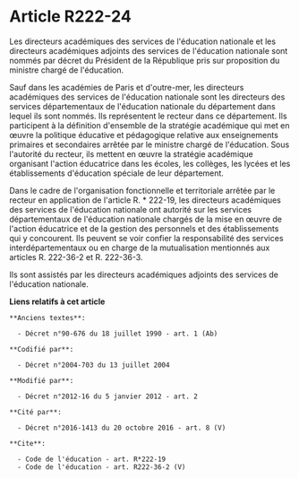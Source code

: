 # Article R222-24

Les directeurs académiques des services de l'éducation nationale et les directeurs académiques adjoints des services de
l'éducation nationale sont nommés par décret du Président de la République pris sur proposition du ministre chargé de
l'éducation. 

Sauf dans les académies de Paris et d'outre-mer, les directeurs académiques des services de l'éducation nationale sont les
directeurs des services départementaux de l'éducation nationale du département dans lequel ils sont nommés. Ils représentent
le recteur dans ce département. Ils participent à la définition d'ensemble de la stratégie académique qui met en œuvre la
politique éducative et pédagogique relative aux enseignements primaires et secondaires arrêtée par le ministre chargé de
l'éducation. Sous l'autorité du recteur, ils mettent en œuvre la stratégie académique organisant l'action éducatrice dans les
écoles, les collèges, les lycées et les établissements d'éducation spéciale de leur département. 

Dans le cadre de l'organisation fonctionnelle et territoriale arrêtée par le recteur en application de l'article R. * 222-19,
les directeurs académiques des services de l'éducation nationale ont autorité sur les services départementaux de l'éducation
nationale chargés de la mise en œuvre de l'action éducatrice et de la gestion des personnels et des établissements qui y
concourent. Ils peuvent se voir confier la responsabilité des services interdépartementaux ou en charge de la mutualisation
mentionnés aux articles R. 222-36-2 et R. 222-36-3. 

Ils sont assistés par les directeurs académiques adjoints des services de l'éducation nationale.

**Liens relatifs à cet article**

	**Anciens textes**:

	  - Décret n°90-676 du 18 juillet 1990 - art. 1 (Ab)

	**Codifié par**:

	  - Décret n°2004-703 du 13 juillet 2004

	**Modifié par**:

	  - Décret n°2012-16 du 5 janvier 2012 - art. 2

	**Cité par**:

	  - Décret n°2016-1413 du 20 octobre 2016 - art. 8 (V)

	**Cite**:

	  - Code de l'éducation - art. R*222-19
	  - Code de l'éducation - art. R222-36-2 (V)
